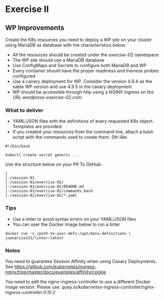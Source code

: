 # Exercise II

## WP Improvements

Create the K8s resources you need to deploy a WP site on your cluster using
MariaDB as database with the characteristics below:

* All the resources should be created under the *exercise-02* namespace
* The WP site should use a MariaDB database
* Use ConfigMaps and Secrets to configure both MariaDB and WP
* Every container should have the proper readiness and liveness probes
configured
* Use a canary deployment for WP. Consider the version 4.9.4 as the sable WP
version and use 4.9.5 in the canary deployment
* WP should be accessible through http using a NGINX Ingress on the URL
*wordpress-exercise-02.com*.

### What to deliver

* YAML/JSON files with the definitions of every requested K8s object. Templates
are provided.
* If you created your resources from the command line, attach a bash script with
the commands used to create them. Sth like:

```
#!/bin/bash

kubectl create secret generic ...
```

Use the structure below on your PR To GitHub:

```
|
|-/session-01
|-/session-01/exercise-02/
|-/session-01/exercise-02/README.md
|-/session-01/exercise-02/commands.bash
|-/session-01/exercise-02/*.yaml
```

### Tips

* Use a linter to avoid syntax errors on your YAML/JSON files
* You can user the Docker Image below to run a linter

```
docker run -v /path-to-your-defs:/opt/data-definitions \
juanariza131/linter:latest
```

### Notes

You need to guarantee Session Affinity when using Canary Deployments. See
https://github.com/kubernetes/ingress-nginx/tree/master/docs/examples/affinity/cookie

You need to edit the nginx-ingress-controller to use a different Docker image version. Please use:
*quay.io/kubernetes-ingress-controller/nginx-ingress-controller:0.10.2*
